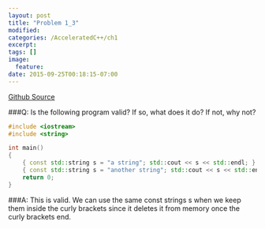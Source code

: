 ```yaml
---
layout: post
title: "Problem 1_3"
modified:
categories: /AcceleratedC++/ch1
excerpt:
tags: []
image:
  feature:
date: 2015-09-25T00:18:15-07:00
---
```

[Github Source](https://github.com/patricknyu/AcceleratedCPlusPlus/tree/master/ch1/Question1_3)

###Q:
Is the following program valid? If so, what does it do? If not, why not?

```c++
#include <iostream>
#include <string>

int main()
{
	{ const std::string s = "a string"; std::cout << s << std::endl; }
	{ const std::string s = "another string"; std::cout << s << std::endl; }
	return 0;
}
```
###A:
This is valid.  We can use the same const strings s when we keep them inside the curly brackets since it deletes it from memory once the curly brackets end.
